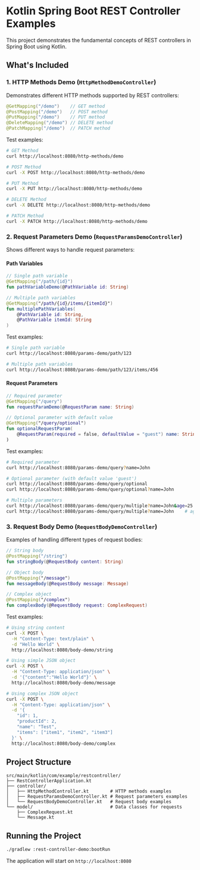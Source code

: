 # Kotlin Spring Boot REST Controller Examples

This project demonstrates the fundamental concepts of REST controllers in Spring Boot using Kotlin.

## What's Included

### 1. HTTP Methods Demo (`HttpMethodDemoController`)
Demonstrates different HTTP methods supported by REST controllers:
```kotlin
@GetMapping("/demo")    // GET method
@PostMapping("/demo")   // POST method
@PutMapping("/demo")    // PUT method
@DeleteMapping("/demo") // DELETE method
@PatchMapping("/demo")  // PATCH method
```

Test examples:
```bash
# GET Method
curl http://localhost:8080/http-methods/demo

# POST Method
curl -X POST http://localhost:8080/http-methods/demo

# PUT Method
curl -X PUT http://localhost:8080/http-methods/demo

# DELETE Method
curl -X DELETE http://localhost:8080/http-methods/demo

# PATCH Method
curl -X PATCH http://localhost:8080/http-methods/demo
```

### 2. Request Parameters Demo (`RequestParamsDemoController`)
Shows different ways to handle request parameters:

#### Path Variables
```kotlin
// Single path variable
@GetMapping("/path/{id}")
fun pathVariableDemo(@PathVariable id: String)

// Multiple path variables
@GetMapping("/path/{id}/items/{itemId}")
fun multiplePathVariables(
    @PathVariable id: String,
    @PathVariable itemId: String
)
```

Test examples:
```bash
# Single path variable
curl http://localhost:8080/params-demo/path/123

# Multiple path variables
curl http://localhost:8080/params-demo/path/123/items/456
```

#### Request Parameters
```kotlin
// Required parameter
@GetMapping("/query")
fun requestParamDemo(@RequestParam name: String)

// Optional parameter with default value
@GetMapping("/query/optional")
fun optionalRequestParam(
    @RequestParam(required = false, defaultValue = "guest") name: String
)
```

Test examples:
```bash
# Required parameter
curl http://localhost:8080/params-demo/query?name=John

# Optional parameter (with default value 'guest')
curl http://localhost:8080/params-demo/query/optional
curl http://localhost:8080/params-demo/query/optional?name=John

# Multiple parameters
curl http://localhost:8080/params-demo/query/multiple?name=John&age=25
curl http://localhost:8080/params-demo/query/multiple?name=John    # age will be default 18
```

### 3. Request Body Demo (`RequestBodyDemoController`)
Examples of handling different types of request bodies:

```kotlin
// String body
@PostMapping("/string")
fun stringBody(@RequestBody content: String)

// Object body
@PostMapping("/message")
fun messageBody(@RequestBody message: Message)

// Complex object
@PostMapping("/complex")
fun complexBody(@RequestBody request: ComplexRequest)
```

Test examples:
```bash
# Using string content
curl -X POST \
  -H "Content-Type: text/plain" \
  -d "Hello World" \
  http://localhost:8080/body-demo/string

# Using simple JSON object
curl -X POST \
  -H "Content-Type: application/json" \
  -d '{"content":"Hello World"}' \
  http://localhost:8080/body-demo/message

# Using complex JSON object
curl -X POST \
  -H "Content-Type: application/json" \
  -d '{
    "id": 1,
    "productId": 2,
    "name": "Test",
    "items": ["item1", "item2", "item3"]
  }' \
  http://localhost:8080/body-demo/complex
```

## Project Structure
```
src/main/kotlin/com/example/restcontroller/
├── RestControllerApplication.kt
├── controller/
│   ├── HttpMethodController.kt        # HTTP methods examples
│   ├── RequestParamsDemoController.kt # Request parameters examples
│   └── RequestBodyDemoController.kt   # Request body examples
└── model/                             # Data classes for requests
    ├── ComplexRequest.kt
    └── Message.kt
```

## Running the Project
```bash
./gradlew :rest-controller-demo:bootRun
```

The application will start on `http://localhost:8080`

